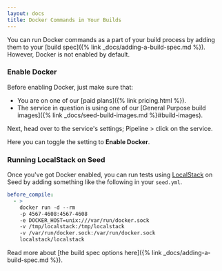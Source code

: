 ```yaml
---
layout: docs
title: Docker Commands in Your Builds
---
```


You can run Docker commands as a part of your build process by adding them to your [build spec]({% link _docs/adding-a-build-spec.md %}). However, Docker is not enabled by default.

### Enable Docker

Before enabling Docker, just make sure that:

- You are on one of our [paid plans]({% link pricing.html %}).
- The service in question is using one of our [General Purpose build images]({% link _docs/seed-build-images.md %}#build-images).

Next, head over to the service's settings; Pipeline > click on the service.

Here you can toggle the setting to **Enable Docker**.

### Running LocalStack on Seed

Once you've got Docker enabled, you can run tests using [LocalStack](https://github.com/localstack/localstack) on Seed by adding something like the following in your `seed.yml`.

``` yml
before_compile:
  - >
    docker run -d --rm
    -p 4567-4608:4567-4608
    -e DOCKER_HOST=unix:///var/run/docker.sock
    -v /tmp/localstack:/tmp/localstack
    -v /var/run/docker.sock:/var/run/docker.sock
    localstack/localstack
```

Read more about [the build spec options here]({% link _docs/adding-a-build-spec.md %}).
